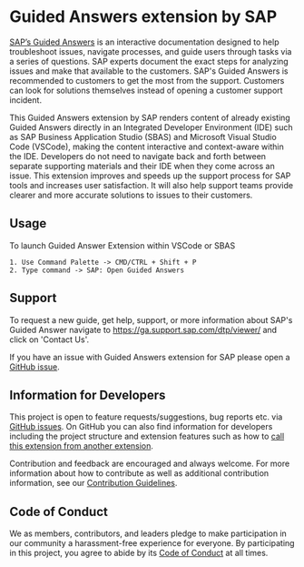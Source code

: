 
# Guided Answers extension by SAP

[SAP’s Guided Answers](https://ga.support.sap.com/dtp/viewer/index.html) is an interactive documentation designed to help troubleshoot issues, navigate processes, and guide users through tasks via a series of questions. SAP experts document the exact steps for analyzing issues and make that available to the customers. SAP's Guided Answers is recommended to customers to get the most from the support. Customers can look for solutions themselves instead of opening a customer support incident.
 
This Guided Answers extension by SAP renders content of already existing Guided Answers directly in an Integrated Developer Environment (IDE) such as SAP Business Application Studio (SBAS) and Microsoft Visual Studio Code (VSCode), making the content interactive and context-aware within the IDE. Developers do not need to navigate back and forth between separate supporting materials and their IDE when they come across an issue. This extension improves and speeds up the support process for SAP tools and increases user satisfaction. It will also help support teams provide clearer and more accurate solutions to issues to their customers. 
## Usage 
To launch Guided Answer Extension within VSCode or SBAS
```
1. Use Command Palette -> CMD/CTRL + Shift + P
2. Type command -> SAP: Open Guided Answers
```
## Support

To request a new guide, get help, support, or more information about SAP's Guided Answer navigate to  https://ga.support.sap.com/dtp/viewer/ and click on 'Contact Us'.

If you have an issue with Guided Answers extension for SAP please open a [GitHub issue](https://github.com/SAP/guided-answers-extension/issues/new?assignees=&labels=type%3Abug&template=bug_report.md&title=BUG+-+).
## Information for Developers
This project is open to feature requests/suggestions, bug reports etc. via [GitHub issues](https://github.com/SAP/guided-answers-extension/issues). On GitHub you can also find information for developers including the project structure and extension features such as how to [call this extension from another extension](https://github.com/SAP/guided-answers-extension/blob/main/docs/technical-information.md#module-sap-guided-answer-extension-packageside-extension). 

Contribution and feedback are encouraged and always welcome. For more information about how to contribute as well as additional contribution information, see our [Contribution Guidelines](https://github.com/SAP/guided-answers-extension/blob/main/CONTRIBUTING.md). 
## Code of Conduct

We as members, contributors, and leaders pledge to make participation in our community a harassment-free experience for everyone. By participating in this project, you agree to abide by its [Code of Conduct](https://github.com/SAP/guided-answers-extension/blob/main/CODE_OF_CONDUCT.md) at all times.





